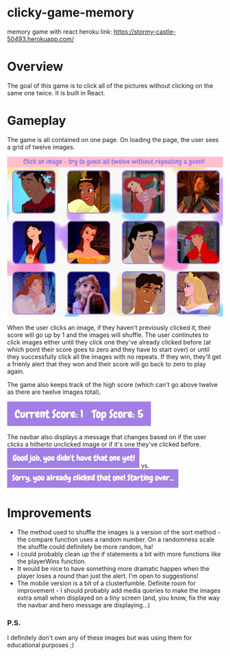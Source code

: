 # clicky-game-memory
memory game with react
heroku link: https://stormy-castle-50493.herokuapp.com/

# Overview
The goal of this game is to click all of the pictures without clicking on the same one twice. It is built in React.

# Gameplay
The game is all contained on one page. On loading the page, the user sees a grid of twelve images. 

![gameboard](public/images/screenshots/gameboard.jpg)

When the user clicks an image, if they haven't previously clicked it, their score will go up by 1 and the images will shuffle. The user continutes to click images either until they click one they've already clicked before (at which point their score goes to zero and they have to start over) or until they successfully click all the images with no repeats. If they win, they'll get a frienly alert that they won and their score will go back to zero to play again. 

The game also keeps track of the high score (which can't go above twelve as there are twelve images total). 

![top score](public/images/screenshots/topscore.jpg)

The navbar also displays a message that changes based on if the user clicks a hitherto unclicked image or if it's one they've clicked before. 
![unclicked image](public/images/screenshots/newclick.jpg) vs. ![hitherto clicked image](public/images/screenshots/oldclick.jpg)


# Improvements
* The method used to shuffle the images is a version of the sort method - the compare function uses a random number. On a randomness scale the shuffle could definitely be more random, ha!
* I could probably clean up the if statements a bit with more functions like the playerWins function.
* It would be nice to have something more dramatic happen when the player loses a round than just the alert. I'm open to suggestions!
* The mobile version is a bit of a clusterfumble. Definite room for improvement - I should probably add media queries to make the images extra small when displayed on a tiny screen (and, you know, fix the way the navbar and hero message are displaying...)

### P.S.
I definitely don't own any of these images but was using them for educational purposes ;)
